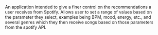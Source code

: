 An application intended to give a finer control on the recommendations a user receives from Spotify. Allows user to set a range of values based on the parameter they select, examples being BPM, mood, energy, etc., and several genres which they then receive songs based on those parameters from the spotify API.
